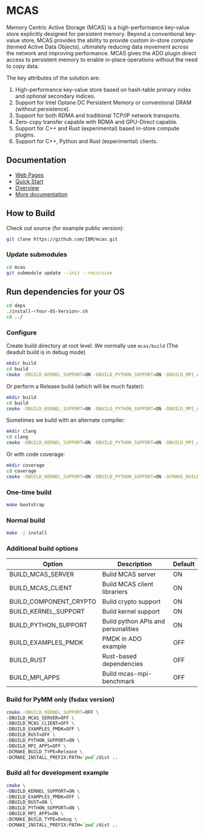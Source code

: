 # MCAS

Memory Centric Active Storage (MCAS) is a high-performance key-value
store explicitly designed for persistent memory.  Beyond a
conventional key-value store, MCAS provides the ability to provide
custom in-store compute (termed Active Data Objects), ultimately
reducing data movement across the network and improving performance.
MCAS gives the ADO plugin direct access to persistent memory to
enable in-place operations without the need to copy data.

The key attributes of the solution are:

1. High-performance key-value store based on hash-table primary index and optional secondary indices.
2. Support for Intel Optane DC Persistent Memory or conventional DRAM (without persistence).
3. Support for both RDMA and traditional TCP/IP network transports.
4. Zero-copy transfer capable with RDMA and GPU-Direct capable.
5. Support for C++ and Rust (experimental) based in-store compute plugins.
6. Support for C++, Python and Rust (experimental) clients. 

## Documentation

* [Web Pages](https://ibm.github.io/mcas/)
* [Quick Start](./info/quick_start.md)
* [Overview](./info/MCAS_overview.md)
* [More documentation](./info/index.md)


## How to Build

Check out source (for example public version):

``` bash
git clone https://github.com/IBM/mcas.git
```

### Update submodules
```bash
cd mcas
git submodule update --init --recursive
```


## Run dependencies for your OS 

``` bash
cd deps
./install-<Your-OS-Version>.sh
cd ../
``` 

### Configure

Create build directory at root level.  We normally use `mcas/build` (The deadult build is in debug mode)

```bash
mkdir build
cd build
cmake -DBUILD_KERNEL_SUPPORT=ON -DBUILD_PYTHON_SUPPORT=ON -DBUILD_MPI_APPS=OFF -DCMAKE_BUILD_TYPE=Debug -DCMAKE_INSTALL_PREFIX:PATH=`pwd`/dist ..
```

Or perform a Release build (which will be much faster):

```bash
mkdir build
cd build
cmake -DBUILD_KERNEL_SUPPORT=ON -DBUILD_PYTHON_SUPPORT=ON -DBUILD_MPI_APPS=0 -DCMAKE_BUILD_TYPE=Release -DCMAKE_INSTALL_PREFIX:PATH=`pwd`/dist ..
```

Sometimes we build with an alternate compiler:

```bash
mkdir clang
cd clang
cmake -DBUILD_KERNEL_SUPPORT=ON -DBUILD_PYTHON_SUPPORT=ON -DBUILD_MPI_APPS=0 -DCMAKE_BUILD_TYPE=Debug -DCMAKE_CXX_COMPILER=clang++ -DCMAKE_INSTALL_PREFIX:PATH=`pwd`/dist ..
```

Or with code coverage:

```bash
mkdir coverage
cd coverage
cmake -DBUILD_KERNEL_SUPPORT=ON -DBUILD_PYTHON_SUPPORT=ON -DCMAKE_BUILD_TYPE=Debug -DCODE_COVERAGE=1 -DCMAKE_INSTALL_PREFIX:PATH=`pwd`/dist ..
```

### One-time build
```bash
make bootstrap
```

### Normal build
```bash
make -j install 
```


### Additional build options

| Option                 | Description                         | Default |
|------------------------|-------------------------------------|---------|
| BUILD_MCAS_SERVER      | Build MCAS server                   | ON      | 
| BUILD_MCAS_CLIENT      | Build MCAS client librariers        | ON      | 
| BUILD_COMPONENT_CRYPTO | Build crypto support                | ON      |
| BUILD_KERNEL_SUPPORT   | Build kernel support                | ON      |
| BUILD_PYTHON_SUPPORT   | Build python APIs and personalities | ON      |
| BUILD_EXAMPLES_PMDK    | PMDK in ADO example                 | OFF     |
| BUILD_RUST             | Rust-based dependencies             | OFF     |
| BUILD_MPI_APPS         | Build mcas-mpi-benchmark            | OFF     |

### Build for PyMM only (fsdax version)

``` bash
cmake -DBUILD_KERNEL_SUPPORT=OFF \
-DBUILD_MCAS_SERVER=OFF \
-DBUILD_MCAS_CLIENT=OFF \
-DBUILD_EXAMPLES_PMDK=OFF \
-DBUILD_RUST=OFF \
-DBUILD_PYTHON_SUPPORT=ON \
-DBUILD_MPI_APPS=OFF \
-DCMAKE_BUILD_TYPE=Release \
-DCMAKE_INSTALL_PREFIX:PATH=`pwd`/dist ..
```

### Build all for development example

``` bash
cmake \
-DBUILD_KERNEL_SUPPORT=ON \
-DBUILD_EXAMPLES_PMDK=OFF \
-DBUILD_RUST=ON \
-DBUILD_PYTHON_SUPPORT=ON \
-DBUILD_MPI_APPS=ON \
-DCMAKE_BUILD_TYPE=Debug \
-DCMAKE_INSTALL_PREFIX:PATH=`pwd`/dist ..
```



